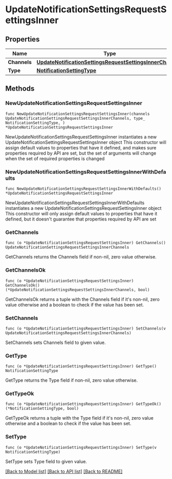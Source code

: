 # UpdateNotificationSettingsRequestSettingsInner

## Properties

Name | Type | Description | Notes
------------ | ------------- | ------------- | -------------
**Channels** | [**UpdateNotificationSettingsRequestSettingsInnerChannels**](UpdateNotificationSettingsRequestSettingsInnerChannels.md) |  | 
**Type** | [**NotificationSettingType**](NotificationSettingType.md) |  | 

## Methods

### NewUpdateNotificationSettingsRequestSettingsInner

`func NewUpdateNotificationSettingsRequestSettingsInner(channels UpdateNotificationSettingsRequestSettingsInnerChannels, type_ NotificationSettingType, ) *UpdateNotificationSettingsRequestSettingsInner`

NewUpdateNotificationSettingsRequestSettingsInner instantiates a new UpdateNotificationSettingsRequestSettingsInner object
This constructor will assign default values to properties that have it defined,
and makes sure properties required by API are set, but the set of arguments
will change when the set of required properties is changed

### NewUpdateNotificationSettingsRequestSettingsInnerWithDefaults

`func NewUpdateNotificationSettingsRequestSettingsInnerWithDefaults() *UpdateNotificationSettingsRequestSettingsInner`

NewUpdateNotificationSettingsRequestSettingsInnerWithDefaults instantiates a new UpdateNotificationSettingsRequestSettingsInner object
This constructor will only assign default values to properties that have it defined,
but it doesn't guarantee that properties required by API are set

### GetChannels

`func (o *UpdateNotificationSettingsRequestSettingsInner) GetChannels() UpdateNotificationSettingsRequestSettingsInnerChannels`

GetChannels returns the Channels field if non-nil, zero value otherwise.

### GetChannelsOk

`func (o *UpdateNotificationSettingsRequestSettingsInner) GetChannelsOk() (*UpdateNotificationSettingsRequestSettingsInnerChannels, bool)`

GetChannelsOk returns a tuple with the Channels field if it's non-nil, zero value otherwise
and a boolean to check if the value has been set.

### SetChannels

`func (o *UpdateNotificationSettingsRequestSettingsInner) SetChannels(v UpdateNotificationSettingsRequestSettingsInnerChannels)`

SetChannels sets Channels field to given value.


### GetType

`func (o *UpdateNotificationSettingsRequestSettingsInner) GetType() NotificationSettingType`

GetType returns the Type field if non-nil, zero value otherwise.

### GetTypeOk

`func (o *UpdateNotificationSettingsRequestSettingsInner) GetTypeOk() (*NotificationSettingType, bool)`

GetTypeOk returns a tuple with the Type field if it's non-nil, zero value otherwise
and a boolean to check if the value has been set.

### SetType

`func (o *UpdateNotificationSettingsRequestSettingsInner) SetType(v NotificationSettingType)`

SetType sets Type field to given value.



[[Back to Model list]](../README.md#documentation-for-models) [[Back to API list]](../README.md#documentation-for-api-endpoints) [[Back to README]](../README.md)


